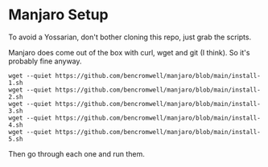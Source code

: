 # Manjaro Setup

To avoid a Yossarian, don't bother cloning this repo, just grab the scripts.

Manjaro does come out of the box with curl, wget and git (I think). So it's probably fine anyway.

```shell
wget --quiet https://github.com/bencromwell/manjaro/blob/main/install-1.sh
wget --quiet https://github.com/bencromwell/manjaro/blob/main/install-2.sh
wget --quiet https://github.com/bencromwell/manjaro/blob/main/install-3.sh
wget --quiet https://github.com/bencromwell/manjaro/blob/main/install-4.sh
wget --quiet https://github.com/bencromwell/manjaro/blob/main/install-5.sh
```

Then go through each one and run them.

